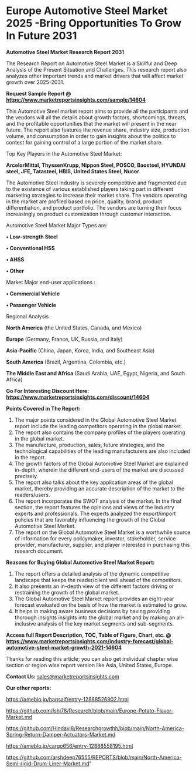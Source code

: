  # Europe Automotive Steel Market 2025 -Bring Opportunities To Grow In Future 2031

<strong>Automotive Steel Market Research Report 2031</strong>

The Research Report on Automotive Steel Market is a Skillful and Deep Analysis of the Present Situation and Challenges. This research report also analyzes other important trends and market drivers that will affect market growth over 2025-2031.

<strong>Request Sample Report @ <a href=https://www.marketreportsinsights.com/sample/14604>https://www.marketreportsinsights.com/sample/14604</a></strong>

This Automotive Steel market report aims to provide all the participants and the vendors will all the details about growth factors, shortcomings, threats, and the profitable opportunities that the market will present in the near future. The report also features the revenue share, industry size, production volume, and consumption in order to gain insights about the politics to contest for gaining control of a large portion of the market share.

Top Key Players in the Automotive Steel Market:

<strong>ArcelorMittal, ThyssenKrupp, Nippon Steel, POSCO, Baosteel, HYUNDAI steel, JFE, Tatasteel, HBIS, United States Steel, Nucor</strong>

The Automotive Steel Industry is severely competitive and fragmented due to the existence of various established players taking part in different marketing strategies to increase their market share. The vendors operating in the market are profiled based on price, quality, brand, product differentiation, and product portfolio. The vendors are turning their focus increasingly on product customization through customer interaction.

Automotive Steel Market Major Types are:

<strong>• Low-strength Steel

• Conventional HSS

• AHSS

• Other</strong>

Market Major end-user applications :

<strong>• Commercial Vehicle

• Passenger Vehicle</strong>

Regional Analysis

</u><strong><b>North America</b></strong> (the United States, Canada, and Mexico)

<strong><b>Europe </b></strong>(Germany, France, UK, Russia, and Italy)

<strong><b>Asia-Pacific</b></strong> (China, Japan, Korea, India, and Southeast Asia)

<strong><b>South America</b></strong> (Brazil, Argentina, Colombia, etc.)

<strong><b>The Middle East and Africa</b></strong> (Saudi Arabia, UAE, Egypt, Nigeria, and South Africa)

<strong>Go For Interesting Discount Here: <a href=https://www.marketreportsinsights.com/discount/14604>https://www.marketreportsinsights.com/discount/14604</a></strong>

<strong>Points Covered in The Report:</strong>
<ol>
  <li>The major points considered in the Global Automotive Steel Market report include the leading competitors operating in the global market.</li>
  <li>The report also contains the company profiles of the players operating in the global market.</li>
  <li>The manufacture, production, sales, future strategies, and the technological capabilities of the leading manufacturers are also included in the report.</li>
  <li>The growth factors of the Global Automotive Steel Market are explained in-depth, wherein the different end-users of the market are discussed precisely.</li>
  <li>The report also talks about the key application areas of the global market, thereby providing an accurate description of the market to the readers/users.</li>
  <li>The report incorporates the SWOT analysis of the market. In the final section, the report features the opinions and views of the industry experts and professionals. The experts analyzed the export/import policies that are favorably influencing the growth of the Global Automotive Steel Market.</li>
  <li>The report on the Global Automotive Steel Market is a worthwhile source of information for every policymaker, investor, stakeholder, service provider, manufacturer, supplier, and player interested in purchasing this research document.</li>
</ol>
<strong>Reasons for Buying Global Automotive Steel Market Report:</strong>

<ol>
  <li>The report offers a detailed analysis of the dynamic competitive landscape that keeps the reader/client well ahead of the competitors.</li>
  <li>It also presents an in-depth view of the different factors driving or restraining the growth of the global market.</li>
  <li>The Global Automotive Steel Market report provides an eight-year forecast evaluated on the basis of how the market is estimated to grow.</li>
  <li>It helps in making aware business decisions by having providing thorough insights insights into the global market and by making an all-inclusive analysis of the key market segments and sub-segments.</li>
</ol>
<strong>Access full Report Description, TOC, Table of Figure, Chart, etc. @ <a href=https://www.marketreportsinsights.com/industry-forecast/global-automotive-steel-market-growth-2021-14604>https://www.marketreportsinsights.com/industry-forecast/global-automotive-steel-market-growth-2021-14604</a></strong>


Thanks for reading this article; you can also get individual chapter wise section or region wise report version like Asia, United States, Europe.

<strong>Contact Us:</strong>
sales@marketreportsinsights.com

<strong>Our other reports:</strong>

<a href=https://ameblo.jp/haqsaif/entry-12888526902.html>https://ameblo.jp/haqsaif/entry-12888526902.html</a>

<a href=https://github.com/Ishi78/Research/blob/main/Europe-Potato-Flavor-Market.md>https://github.com/Ishi78/Research/blob/main/Europe-Potato-Flavor-Market.md</a>

<a href=https://github.com/Hindavi8/Researchgrowthh/blob/main/North-America-Spring-Return-Damper-Actuators-Market.md>https://github.com/Hindavi8/Researchgrowthh/blob/main/North-America-Spring-Return-Damper-Actuators-Market.md</a>

<a href=https://ameblo.jp/cargo656/entry-12888558195.html>https://ameblo.jp/cargo656/entry-12888558195.html</a>

<a href=https://github.com/arshdeep76555/REPORTS/blob/main/North-America-Semi-rigid-Drum-Liner-Market.md>https://github.com/arshdeep76555/REPORTS/blob/main/North-America-Semi-rigid-Drum-Liner-Market.md</a>"

